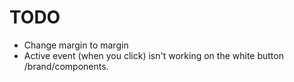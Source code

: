 # TODO

- Change margin to margin
- Active event (when you click) isn't working on the white button /brand/components.
